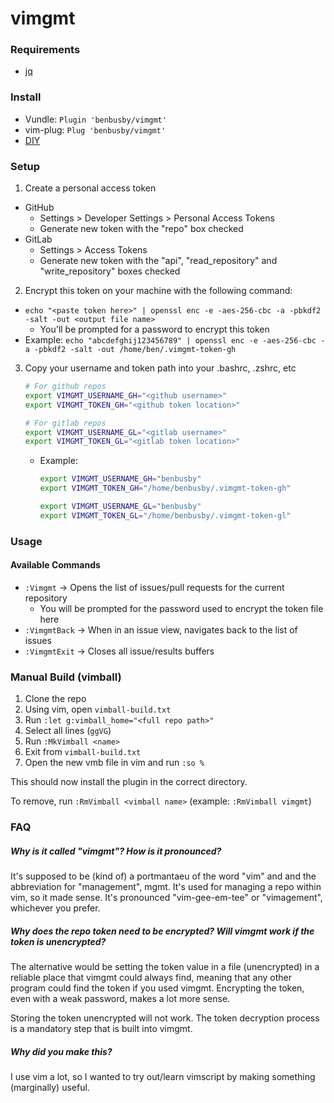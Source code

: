 # vimgmt

### Requirements
- [jq](https://stedolan.github.io/jq/download/)

### Install
- Vundle: `Plugin 'benbusby/vimgmt'`
- vim-plug: `Plug 'benbusby/vimgmt'`
- [DIY](#manual-build-vimball)

### Setup
1. Create a personal access token
  - GitHub
    - Settings > Developer Settings > Personal Access Tokens
    - Generate new token with the "repo" box checked
  - GitLab
    - Settings > Access Tokens
    - Generate new token with the "api", "read_repository" and "write_repository" boxes checked
2. Encrypt this token on your machine with the following command:
  - `echo "<paste token here>" | openssl enc -e -aes-256-cbc -a -pbkdf2 -salt -out <output file name>`
    - You'll be prompted for a password to encrypt this token
  - Example: `echo "abcdefghij123456789" | openssl enc -e -aes-256-cbc -a -pbkdf2 -salt -out /home/ben/.vimgmt-token-gh`
3. Copy your username and token path into your .bashrc, .zshrc, etc
    ```bash
    # For github repos
    export VIMGMT_USERNAME_GH="<github username>"
    export VIMGMT_TOKEN_GH="<github token location>"

    # For gitlab repos
    export VIMGMT_USERNAME_GL="<gitlab username>"
    export VIMGMT_TOKEN_GL="<gitlab token location>"
    ```
    - Example:
      ```bash
      export VIMGMT_USERNAME_GH="benbusby"
      export VIMGMT_TOKEN_GH="/home/benbusby/.vimgmt-token-gh"

      export VIMGMT_USERNAME_GL="benbusby"
      export VIMGMT_TOKEN_GL="/home/benbusby/.vimgmt-token-gl"
      ```

### Usage
#### Available Commands
- `:Vimgmt` -> Opens the list of issues/pull requests for the current repository
  - You will be prompted for the password used to encrypt the token file here
- `:VimgmtBack` -> When in an issue view, navigates back to the list of issues
- `:VimgmtExit` -> Closes all issue/results buffers

### Manual Build (vimball)
1. Clone the repo
2. Using vim, open `vimball-build.txt`
3. Run `:let g:vimball_home="<full repo path>"`
4. Select all lines (`ggVG`)
5. Run `:MkVimball <name>`
6. Exit from `vimball-build.txt`
7. Open the new vmb file in vim and run `:so %`

This should now install the plugin in the correct directory.

To remove, run `:RmVimball <vimball name>` (example: `:RmVimball vimgmt`)

### FAQ
##### Why is it called "vimgmt"? How is it pronounced?
It's supposed to be (kind of) a portmantaeu of the word "vim" and and the abbreviation for "management", mgmt. It's used for managing a repo within vim, so it made sense. It's pronounced "vim-gee-em-tee" or "vimagement", whichever you prefer.

##### Why does the repo token need to be encrypted? Will vimgmt work if the token is unencrypted?
The alternative would be setting the token value in a file (unencrypted) in a reliable place that vimgmt could always find, meaning that any other program could find the token if you used vimgmt. Encrypting the token, even with a weak password, makes a lot more sense.

Storing the token unencrypted will not work. The token decryption process is a mandatory step that is built into vimgmt.

##### Why did you make this?
I use vim a lot, so I wanted to try out/learn vimscript by making something (marginally) useful.

